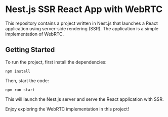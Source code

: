 # Nest.js SSR React App with WebRTC

This repository contains a project written in Nest.js that launches a React application using server-side rendering (SSR). The application is a simple implementation of WebRTC.

## Getting Started

To run the project, first install the dependencies:

<code>npm install</code>

Then, start the code:

<code>npm run start</code>

This will launch the Nest.js server and serve the React application with SSR. 

Enjoy exploring the WebRTC implementation in this project!
